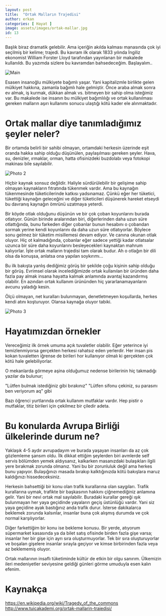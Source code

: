 ```yaml
---
layout: post
title:  "Ortak Malların Trajedisi"
author: erkan
categories: [ Hayat ]
image: assets/images/ortak-mallar.jpg
id: 13
---
```


Başlık biraz dramatik gelebilir. Ama içeriğin akılda kalması manasında çok iyi seçilmiş bir kelime; trajedi. 
Bu kavram ilk olarak 1833 yılında İngiliz ekonomist William Forster Lloyd tarafından yayınlanan bir makalede kullanıldı.
Bu yazımda sizlere bu kavramdan bahsedeceğim. Başlayalım..

![Main](https://user-images.githubusercontent.com/9788440/35772498-368f3cd4-0940-11e8-865d-0b23e820223c.jpg)

Esasen insanoğlu mülkiyete bağımlı yaşar. Yani kapitalizmle birlikte gelen mülkiyet hakkına, zamanla bağımlı hale gelmiştir.
Önce araba almak sonra ev almak, iş kurmak, dükkan almak vs. bitmeyen bir sahip olma isteğimiz var. Bu makalede ise insanın bu mülkiyet bağımlılığı ve ortak kullanılması gereken malların aşırı kullanımı sonucu ulaştığı kötü kader ele alınmaktadır.

# Ortak mallar diye tanımladığımız şeyler neler?

Bir ortamda belirli bir sahibi olmayan, ortamdaki herkesin üzerinde eşit oranda hakka sahip olduğu düşünülen, paylaşılması gereken şeyler. Hava, su, denizler, ırmaklar, orman, hatta ofisinizdeki buzdolabı veya fotokopi makinası bile sayılabilir.

![Photo 2](https://user-images.githubusercontent.com/9788440/35772497-3547b004-0940-11e8-9b57-ffc4714026d5.jpg)

Hiçbir kaynak sonsuz değildir. Haliyle sürdürülebilir bir gelişime sahip olmayan kaynakların fıtratında tükenmek vardır.
Ama bu kaynağın tükenmesinde tüketicilerinde katkısı yadsınamaz. Çünkü eğer her tüketici, tükettiği kaynağın geleceğini ve diğer tüketicileri düşünerek hareket etseydi bu davranış kaynağın ömrünü uzatmaya yeterdi.

Bir köyde otlak olduğunu düşünün ve bir çok çoban koyunlarını burada otlatıyor. Günün birinde aralarından biri, diğerlerinden daha uzun süre otlattığında, bunu farkeden diğer çobanlar bunun hesabını o çobandan sormak yerine kendi koyunlarını da daha uzun süre otlatıyorlar. Böylece sonu gelmez bir tüketim misillemesi devam ediyor. Ve canına okunan otlak oluyor. Hiç ot kalmadığında, çobanlar eğer sadece yettiği kadar otlatsalar uzunca bir süre daha koyunlarını besleyecekleri kaynaktan mahrum kalıyorlar. İşte ortak malların trajedisi tam olarak budur. Ah o otlağın bir dili olsa da konuşsa, anlatsa ona yapılan soykırımı...

Bu ilk bakışta yanlış dediğimiz görüş bir şekilde çoğu kişinin sahip olduğu bir görüş. Evrimsel olarak incelediğimizde ortak kullanılan bir üründen
daha fazla pay almak insana hayatta kalmak anlamında avantaj kazandırmış olabilir. En azından ortak kullanım ürününden hiç yararlanamayanların avcunu
yaladığı kesin.

Ölçü olmayan, net kuralları bulunmayan, denetletmeyen koşullarda, herkes kendi atını koşturuyor. Olansa kaynağa oluyor tabiki.

![Photo 3](https://user-images.githubusercontent.com/9788440/35772500-37b34768-0940-11e8-8098-b1dbb83751a5.jpg)

# Hayatımızdan örnekler

Vereceğimiz ilk örnek umuma açık tuvaletler olabilir.
Eğer yeterince iyi temizlenmiyorsa gerçekten herkesi rahatsız eden yerlerdir.
Her insan pis kokan tuvaletten iğrense de birileri hor kullanıyor olmalı ki gerçekten çok 
kötü hale gelebiliyorlar.

O mekanlarda görmeye aşina olduğumuz nedense birilerinin hiç takmadığı yazılar da bulunur;

"Lütfen bulmak istediğiniz gibi bırakınız"
"Lütfen sifonu çekiniz, su parasını ben veriyorum aq" gibi

Bazı öğrenci yurtlarında ortak kullanım mutfaklar vardır. Hep pistir o mutfaklar, titiz birileri için çekilmez bir çiledir adeta.

# Bu konularda Avrupa Birliği ülkelerinde durum ne?

Yaklaşık 4-5 aydır avrupadayım ve burada yaşayan insanları da az çok gözlemleme şansım oldu. İlk dikkat ettiğim şeylerden
biri avmlerde self servis bölümden yemek aldıysanız, kalkarken masanızdaki bulaşıkları ilgili yere bırakmak zorunda olmanız.
Yani bu bir zorunluluk değil ama herkes bunu yapıyor. Bulaşığınızı masada bırakıp kalktığınızda kötü bakışlara maruz kaldığınızı hissedeceksiniz.

Herkesin bahsettiği bir konu olan trafik kurallarına olan saygıları. Trafik kurallarına uymak, trafikte bir başkasının hakkını çiğnemediğiniz anlamına gelir. Yani bir nevi ortak mal sayılabilir. Buradaki kurallar gereği ışık bulunmayan her yaya geçidinde yayaların geçiş üstünlüğü vardır. Yani siz yaya geçidine ayak bastığınız anda trafik durur. İsterse dakikalarca beklemek zorunda kalsınlar, insanlar buna çok alışmış durumda ve çok normal karşılıyorlar.

Diğer farkettiğim bir konu ise bekleme konusu. Bir yerde, atıyorum süpermarket kasasında ya da bilet satış ofisinde birden fazla gişe varsa; insanlar her bir gişe için ayrı sıra oluşturmuyorlar. Tek bir sıra oluşturuyorlar ve boşalan gişelere insanlar sırayla geçiyor ve kimse birbirinden fazla veya az beklememiş oluyor. 

Ortak mallarının insaflı tüketiminde kültür de etkin bir olgu sanırım. Ülkemizin ileri medeniyetler seviyesine geldiği günleri görme umuduyla esen kalın efenim.

# Kaynakça

https://en.wikipedia.org/wiki/Tragedy_of_the_commons
http://www.tuicakademi.org/ortak-mallarin-trajedisi/
